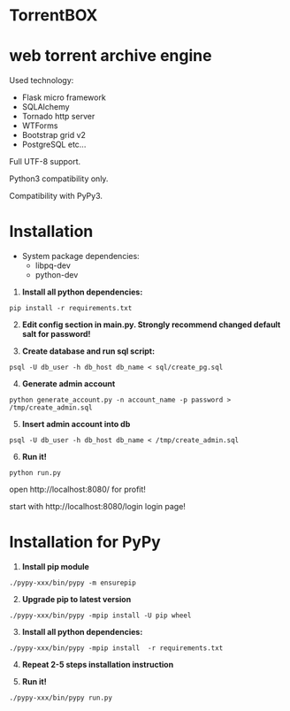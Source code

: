 # TorrentBOX

# web torrent archive engine

Used technology:

* Flask micro framework
* SQLAlchemy
* Tornado http server
* WTForms
* Bootstrap grid v2
* PostgreSQL
etc...

Full UTF-8 support.

Python3 compatibility only.

Compatibility with PyPy3.


# Installation

* System package dependencies:
  - libpq-dev
  - python-dev    

1. **Install all python dependencies:**

```pip install -r requirements.txt```

2. **Edit config section in main.py. Strongly recommend changed default salt for password!**

3. **Create database and run sql script:**

 ```psql -U db_user -h db_host db_name < sql/create_pg.sql```

4. **Generate admin account**

 ```python generate_account.py -n account_name -p password > /tmp/create_admin.sql```

5. **Insert admin account into db**

 ```psql -U db_user -h db_host db_name < /tmp/create_admin.sql```

6. **Run it!**

 ```python run.py```
 
 open http://localhost:8080/ for profit!
 
 start with http://localhost:8080/login login page!


# Installation for PyPy

1. **Install pip module**

```./pypy-xxx/bin/pypy -m ensurepip```

2. **Upgrade pip to latest version**

```./pypy-xxx/bin/pypy -mpip install -U pip wheel```

3. **Install all python dependencies:**

```./pypy-xxx/bin/pypy -mpip install  -r requirements.txt```

4. **Repeat 2-5 steps installation instruction**

5. **Run it!**

```./pypy-xxx/bin/pypy run.py```
